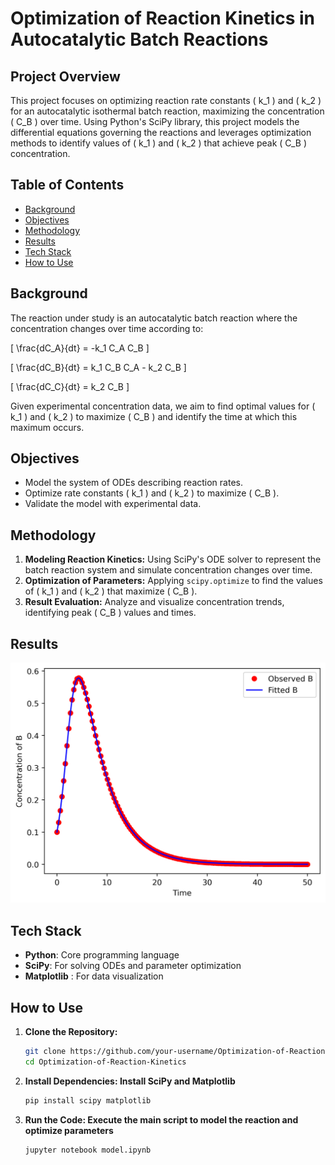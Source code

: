 # Optimization of Reaction Kinetics in Autocatalytic Batch Reactions

## Project Overview
This project focuses on optimizing reaction rate constants \( k_1 \) and \( k_2 \) for an autocatalytic isothermal batch reaction, maximizing the concentration \( C_B \) over time. Using Python's SciPy library, this project models the differential equations governing the reactions and leverages optimization methods to identify values of \( k_1 \) and \( k_2 \) that achieve peak \( C_B \) concentration.

## Table of Contents
- [Background](#background)
- [Objectives](#objectives)
- [Methodology](#methodology)
- [Results](#results)
- [Tech Stack](#tech-stack)
- [How to Use](#how-to-use)

## Background
The reaction under study is an autocatalytic batch reaction where the concentration changes over time according to:

\[
\frac{dC_A}{dt} = -k_1 C_A C_B
\]

\[
\frac{dC_B}{dt} = k_1 C_B C_A - k_2 C_B
\]

\[
\frac{dC_C}{dt} = k_2 C_B
\]

Given experimental concentration data, we aim to find optimal values for \( k_1 \) and \( k_2 \) to maximize \( C_B \) and identify the time at which this maximum occurs.

## Objectives
- Model the system of ODEs describing reaction rates.
- Optimize rate constants \( k_1 \) and \( k_2 \) to maximize \( C_B \).
- Validate the model with experimental data.

## Methodology
1. **Modeling Reaction Kinetics:** Using SciPy's ODE solver to represent the batch reaction system and simulate concentration changes over time.
2. **Optimization of Parameters:** Applying `scipy.optimize` to find the values of \( k_1 \) and \( k_2 \) that maximize \( C_B \).
3. **Result Evaluation:** Analyze and visualize concentration trends, identifying peak \( C_B \) values and times.

## Results
![Reaction Kinetics Plot](model_fitted.png)

## Tech Stack
- **Python**: Core programming language
- **SciPy**: For solving ODEs and parameter optimization
- **Matplotlib** : For data visualization

## How to Use
1. **Clone the Repository:**
   ```bash
   git clone https://github.com/your-username/Optimization-of-Reaction-Kinetics.git
   cd Optimization-of-Reaction-Kinetics
   
2. **Install Dependencies: Install SciPy and Matplotlib**
   ```bash
   pip install scipy matplotlib

3. **Run the Code: Execute the main script to model the reaction and optimize parameters**
   ```bash
   jupyter notebook model.ipynb
